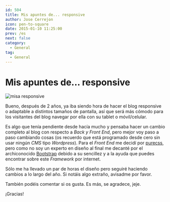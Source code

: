 ```yaml
---
id: 504
title: Mis apuntes de... responsive
author: Jose Cerrejon
icon: pen-to-square
date: 2015-01-10 11:25:00
prev: /es
next: false
category:
  - General
tag:
  - General
---
```


# Mis apuntes de... responsive

![misa responsive](/images/2015/01/misa_responsive.jpg)

Bueno, después de 2 años, ya iba siendo hora de hacer el blog responsive o adaptable a distintos tamaños de pantalla, así que será más cómodo para los visitantes del blog navegar por ella con su tablet o móvil/celular.

Es algo que tenía pendiente desde hacía mucho y pensaba hacer un cambio completo al blog con respecto a *Back y Front End*, pero mejor voy paso a paso cambiando cosas (os recuerdo que está programado desde cero sin usar ningún *CMS* tipo *Wordpress*). Para el *Front End* me decidí por [purecss](http://purecss.io/), pero como no soy un experto en diseño al final me decanté por el archiconocido [Bootstrap](http://getbootstrap.com/) debido a su sencillez y a la ayuda que puedes encontrar sobre este *Framework* por internet.

Sólo me ha llevado un par de horas el diseño pero seguiré haciendo cambios a lo largo del año. Si notáis algo extraño, avisadme por favor.

También podéis comentar si os gusta. Es más, se agradece, jeje.

¡Gracias!